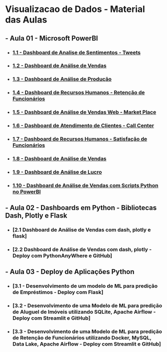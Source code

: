 # Visualizacao de Dados - Material das Aulas

## - Aula 01 - Microsoft PowerBI

* ### [1.1 - Dashboard de Analise de Sentimentos - Tweets](https://drive.google.com/drive/folders/1mO5yjAaRIO6GouemB0ZfLfI5yNzRWaKB?usp=sharing)

* ### [1.2 - Dashboard de Análise de Vendas](https://drive.google.com/drive/folders/1qs2xBtfnSBPJqanJgShhPPSK2QdxLJ2o?usp=sharing)

* ### [1.3 - Dashboard de Análise de Produção](https://drive.google.com/drive/folders/1r0Smosh9Sf1Y7TsW45Xo9Z2xmvz70AJO?usp=sharing)

* ### [1.4 - Dashboard de Recursos Humanos - Retenção de Funcionários](https://drive.google.com/drive/folders/1nIER0fun0j7eyCMkanPV5YOjV6ab9ZOv?usp=sharing)

* ### [1.5 - Dashboard de Análise de Vendas Web - Market Place](https://drive.google.com/drive/folders/1nu8kX1h5qrAm4zgJm8bM7c9Fi-r88TeS?usp=sharing)

* ### [1.6 - Dashboard de Atendimento de Clientes - Call Center](https://drive.google.com/drive/folders/1mbmk4NugwI9e2ywtbWV4YGlJ6OkOlKg7?usp=sharing)

* ### [1.7 - Dashboard de Recursos Humanos - Satisfação de Funcionários](https://drive.google.com/drive/folders/1mcqhe7T3eL5e8Jl7nI6GViRrokqZmnEH?usp=sharing)

* ### [1.8 - Dashboard de Análise de Vendas](https://drive.google.com/drive/folders/1mf0k3QUD0De90cJ_7E_bmovrCUrcqZJQ?usp=sharing)

* ### [1.9 - Dashboard de Análise de Lucro](https://drive.google.com/drive/folders/1qFJXpM0Ogu_MW5F5udFIO8Ny4zpexj-I?usp=sharing)

* ### [1.10 - Dashboard de Análise de Vendas com Scripts Python no PowerBI](https://drive.google.com/drive/folders/1nDzSTNlK-o0HxtsaYw6_ws2lF1zWJ0E7?usp=sharing)


## - Aula 02 - Dashboards em Python - Bibliotecas Dash, Plotly e Flask

* ### [2.1 Dashboard de Análise de Vendas com dash, plotly e flask]

* ### [2.2 Dashboard de Análise de Vendas com dash, plotly - Deploy com PythonAnyWhere e GitHub]


## - Aula 03 - Deploy de Aplicações Python

* ### [3.1 - Desenvolvimento de um modelo de ML para predição de Empréstimos - Deploy com Flask]

* ### [3.2 - Desenvolvimento de uma Modelo de ML para predição de Aluguel de Imóveis utilizando SQLite, Apache Airflow - Deploy com Streamlit e GitHub]

* ### [3.3 - Desenvolvimento de uma Modelo de ML para predição de Retenção de Funcionários utilizando Docker, MySQL, Data Lake, Apache Airflow - Deploy com Streamlit e GitHub]
